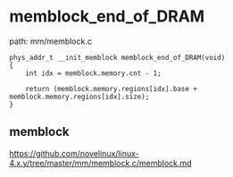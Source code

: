 memblock_end_of_DRAM
========================================

path: mm/memblock.c
```
phys_addr_t __init_memblock memblock_end_of_DRAM(void)
{
    int idx = memblock.memory.cnt - 1;

    return (memblock.memory.regions[idx].base + memblock.memory.regions[idx].size);
}
```

memblock
----------------------------------------

https://github.com/novelinux/linux-4.x.y/tree/master/mm/memblock.c/memblock.md